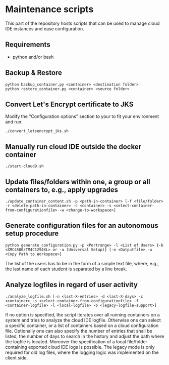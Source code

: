 # Maintenance scripts

This part of the repository hosts scripts that can be used to manage cloud IDE instances and ease configuration.

## Requirements

  * python and/or bash

## Backup & Restore

    python backup_container.py <container> <destination folder> 
    python restore_container.py <container> <source folder>

## Convert Let's Encrypt certificate to JKS

Modify the "Configuration options" section to your to fit your environment and run:

    ./convert_letsencrypt_jks.sh

## Manually run cloud IDE outside the docker container

    ./start-cloud9.sh

## Update files/folders within one, a group or all containers to, e.g., apply upgrades  

    ./update_container_content.sh -p <path-in-container> [-f <file/folder> -r <delete-path-in-container> -c <container> -s <select-container-from-configurationfile> -w <change-to-workspace>]

## Generate configuration files for an autonomous setup procedure

    python generate_configuration.py -p <Portrange> -l <List of Users> {-b <XMC4500/TM4C1294XL> or -u (Universal Setup)} [-o <Outputfile> -w <Copy Path to Workspace>]

The list of the users has to be in the form of a simple text file, where, e.g., the last name of each student is separated by a line break.

## Analyze logfiles in regard of user activity

    ./analyze_logfile.sh [-n <last-X-entries> -d <last-X-days> -c <container> -s <select-container-from-configurationfile> -f <container-logfile> -l <local-logfile> -o <legacy-logfile-support>]

If no option is specified, the script iterates over all running containers on a system and tries to analyze the cloud IDE logfile. Otherwise one can select 
a specific container, or a list of containers based on a cloud configuration file. Optionally one can also specify the number of entries that shall be listed, the number of days to search in the history and adjust the path where the logfile is located. Moreover the specification of a local file/folder containing exported cloud IDE logs is possible. The legacy mode is only required for old log files, where the logging logic was implemented on the client side.